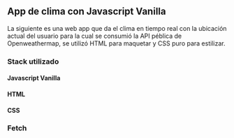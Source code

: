 ## App de clima con Javascript Vanilla

La siguiente es una web app que da el clima en tiempo real con la ubicación actual del usuario para la cual se consumió la API péblica de Openweathermap, se utilizó HTML para maquetar y CSS puro para estilizar.

### Stack utilizado

#### Javascript Vanilla

#### HTML

#### CSS

### Fetch